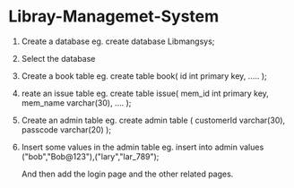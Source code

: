 # Libray-Managemet-System

1. Create a database
   eg. create database Libmangsys;
2. Select the database
3. Create a book table
   eg. create table book(
   id int primary key,
   .....
   );
4. reate an issue table
   eg. create table issue(
   mem_id int primary key,
   mem_name varchar(30),
   ....
   );
5. Create an admin table
   eg. create admin table (
    customerId varchar(30),
   passcode varchar(20)
   );
6. Insert some values in the admin table
   eg. insert into admin values
   ("bob","Bob@123"),("lary","lar_789");

   And then add the login page and the other related pages.
